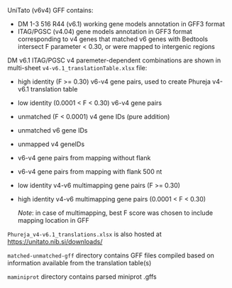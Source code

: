 UniTato (v6v4) GFF contains:
* DM 1-3 516 R44 (v6.1) working gene models annotation in GFF3 format
* ITAG/PGSC (v4.04) gene models annotation in GFF3 format corresponding to v4 genes that matched v6 genes with Bedtools intersect F parameter < 0.30, or were mapped to intergenic regions

DM v6.1 ITAG/PGSC v4 paremeter-dependent combinations are shown in multi-sheet ```v4-v6.1_translationTable.xlsx``` file:
* high identity (F >= 0.30) v6-v4 gene pairs, used to create Phureja v4-v6.1 translation table
* low identity (0.0001 < F < 0.30) v6-v4 gene pairs
* unmatched (F < 0.0001) v4 gene IDs (pure addition)
* unmatched v6 gene IDs
* unmapped v4 geneIDs
* v6-v4 gene pairs from mapping without flank
* v6-v4 gene pairs from mapping with flank 500 nt
* low identity v4-v6 multimapping gene pairs (F >= 0.30)
* high identity v4-v6 multimapping gene pairs (0.0001 < F < 0.30)

  _Note_: in case of multimapping, best F score was chosen to include mapping location in GFF


```Phureja_v4-v6.1_translations.xlsx``` is also hosted at <https://unitato.nib.si/downloads/>

  ```matched-unmatched-gff``` directory contains GFF files compiled based on information available from the translation table(s)
  
  ```maminiprot``` directory contains parsed miniprot .gffs
